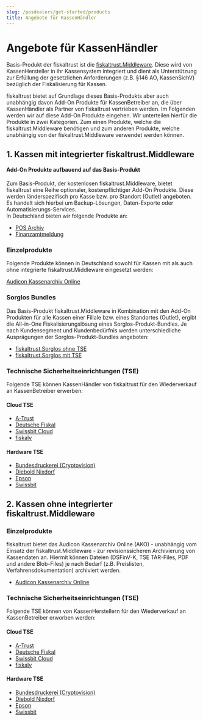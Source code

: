 ```yaml
---
slug: /posdealers/get-started/products
title: Angebote für KassenHändler
---
```


# Angebote für KassenHändler

Basis-Produkt der fiskaltrust ist die [fiskaltrust.Middleware](https://github.com/fiskaltrust/productdescription-de-doc/blob/master/product-service-description/compliance-as-a-service/products/middleware.md). Diese wird von KassenHersteller in ihr Kassensystem integriert und dient als Unterstützung zur Erfüllung der gesetzlichen Anforderungen (z.B. §146 AO, KassenSichV) bezüglich der Fiskalisierung für Kassen. 

fiskaltrust bietet auf Grundlage dieses Basis-Produkts aber auch unabhängig davon Add-On Produkte für KassenBetreiber an, die über KassenHändler als Partner von fiskaltrust vertrieben werden. Im Folgenden werden wir auf diese Add-On Produkte eingehen. Wir unterteilen hierfür die Produkte in zwei Kategorien. Zum einen Produkte, welche die fiskaltrust.Middleware benötigen und zum anderen Produkte, welche unabhängig von der fiskaltrust.Middleware verwendet werden können.

## 1. Kassen mit integrierter fiskaltrust.Middleware

#### Add-On Produkte aufbauend auf das Basis-Produkt

Zum Basis-Produkt, der kostenlosen fiskaltrust.Middleware, bietet fiskaltrust eine Reihe optionaler, kostenpflichtiger Add-On Produkte. Diese werden länderspezifisch pro Kasse bzw. pro Standort (Outlet) angeboten. Es handelt sich hierbei um Backup-Lösungen, Daten-Exporte oder Automatisierungs-Services.  
In Deutschland bieten wir folgende Produkte an:

- [POS Archiv](https://github.com/fiskaltrust/productdescription-de-doc/blob/master/product-service-description/revisionsafe-data-as-a-service/products/pos-archive.md) 
- [Finanzamtmeldung](https://github.com/fiskaltrust/productdescription-de-doc/blob/master/product-service-description/compliance-as-a-service/products/tax-authority-notification.md) 

### Einzelprodukte

Folgende Produkte können in Deutschland sowohl für Kassen mit als auch ohne integrierte fiskaltrust.Middleware eingesetzt werden:

[Audicon Kassenarchiv Online](https://github.com/fiskaltrust/productdescription-de-doc/blob/master/product-service-description/revisionsafe-data-as-a-service/products/ako.md) 

### Sorglos Bundles

Das Basis-Produkt fiskaltrust.Middleware in Kombination mit den Add-On Produkten für alle Kassen einer Filiale bzw. eines Standortes (Outlet), ergibt die All-in-One Fiskalisierungslösung eines Sorglos-Produkt-Bundles. Je nach Kundensegment und Kundenbedürfnis werden unterschiedliche Ausprägungen der Sorglos-Produkt-Bundles angeboten: 

- [fiskaltrust.Sorglos ohne TSE](carefree-without-tse.md) 
- [fiskaltrust.Sorglos mit TSE](carefree-with-tse.md) 

### Technische Sicherheitseinrichtungen (TSE)

Folgende TSE können KassenHändler von fiskaltrust für den Wiederverkauf an KassenBetreiber erwerben:

#### Cloud TSE

- [A-Trust](https://github.com/fiskaltrust/productdescription-de-doc/blob/master/product-service-description/compliance-as-a-service/features/basics/tse-as-a-service/a-trust.md)
- [Deutsche Fiskal](https://github.com/fiskaltrust/productdescription-de-doc/blob/master/product-service-description/compliance-as-a-service/features/basics/tse-as-a-service/deutsche-fiskal.md)
- [Swissbit Cloud](https://github.com/fiskaltrust/productdescription-de-doc/blob/master/product-service-description/compliance-as-a-service/features/basics/tse-as-a-service/swissbit-cloud.md)
- [fiskaly](https://github.com/fiskaltrust/productdescription-de-doc/blob/master/product-service-description/compliance-as-a-service/features/basics/tse-as-a-service/fiskaly.md)

#### Hardware TSE

- [Bundesdruckerei (Cryptovision)](https://github.com/fiskaltrust/productdescription-de-doc/blob/master/product-service-description/compliance-as-a-service/features/basics/tse-as-a-service/cryptovision.md)
- [Diebold Nixdorf](https://github.com/fiskaltrust/productdescription-de-doc/blob/master/product-service-description/compliance-as-a-service/features/basics/tse-as-a-service/diebold-nixdorf.md)
- [Epson](https://github.com/fiskaltrust/productdescription-de-doc/blob/master/product-service-description/compliance-as-a-service/features/basics/tse-as-a-service/epson.md)
- [Swissbit](https://github.com/fiskaltrust/productdescription-de-doc/blob/master/product-service-description/compliance-as-a-service/features/basics/tse-as-a-service/swissbit.md)

## 2. Kassen ohne integrierter fiskaltrust.Middleware

### Einzelprodukte

fiskaltrust bietet das Audicon Kassenarchiv Online (AKO) - unabhängig vom Einsatz der fiskaltrust.Middleware - zur revisionssicheren Archivierung von Kassendaten an. Hiermit können Dateien (DSFinV-K, TSE TAR-Files, PDF und andere Blob-Files) je nach Bedarf (z.B. Preislisten, Verfahrensdokumentation) archiviert werden.

- [Audicon Kassenarchiv Online](https://github.com/fiskaltrust/productdescription-de-doc/blob/master/product-service-description/revisionsafe-data-as-a-service/products/ako.md) 

### Technische Sicherheitseinrichtungen (TSE)

Folgende TSE können von KassenHerstellern für den Wiederverkauf an KassenBetreiber erworben werden:

#### Cloud TSE

- [A-Trust](https://github.com/fiskaltrust/productdescription-de-doc/blob/master/product-service-description/compliance-as-a-service/features/basics/tse-as-a-service/a-trust.md)
- [Deutsche Fiskal](https://github.com/fiskaltrust/productdescription-de-doc/blob/master/product-service-description/compliance-as-a-service/features/basics/tse-as-a-service/deutsche-fiskal.md)
- [Swissbit Cloud](https://github.com/fiskaltrust/productdescription-de-doc/blob/master/product-service-description/compliance-as-a-service/features/basics/tse-as-a-service/swissbit-cloud.md)
- [fiskaly](https://github.com/fiskaltrust/productdescription-de-doc/blob/master/product-service-description/compliance-as-a-service/features/basics/tse-as-a-service/fiskaly.md)

#### Hardware TSE

- [Bundesdruckerei (Cryptovision)](https://github.com/fiskaltrust/productdescription-de-doc/blob/master/product-service-description/compliance-as-a-service/features/basics/tse-as-a-service/cryptovision.md)
- [Diebold Nixdorf](https://github.com/fiskaltrust/productdescription-de-doc/blob/master/product-service-description/compliance-as-a-service/features/basics/tse-as-a-service/diebold-nixdorf.md)
- [Epson](https://github.com/fiskaltrust/productdescription-de-doc/blob/master/product-service-description/compliance-as-a-service/features/basics/tse-as-a-service/epson.md)
- [Swissbit](https://github.com/fiskaltrust/productdescription-de-doc/blob/master/product-service-description/compliance-as-a-service/features/basics/tse-as-a-service/swissbit.md)
